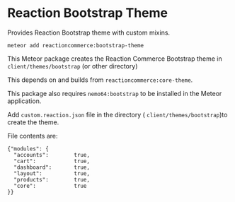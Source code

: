 # Reaction Bootstrap Theme
Provides Reaction Bootstrap theme with custom mixins.

`meteor add reactioncommerce:bootstrap-theme`

This Meteor package creates the Reaction Commerce Bootstrap theme in `client/themes/bootstrap` (or other directory)

This depends on and builds from `reactioncommerce:core-theme`.

This package also requires `nemo64:bootstrap` to be installed in the Meteor application.

Add `custom.reaction.json` file in the directory ( `client/themes/bootstrap`)to create the theme.

File contents are:

```
{"modules": {
  "accounts":        true,
  "cart":            true,
  "dashboard":       true,
  "layout":          true,
  "products":        true,
  "core":            true
}}
```

